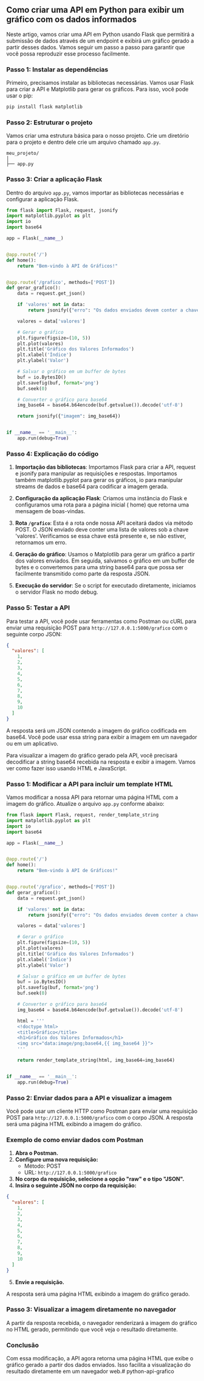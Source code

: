 ## Como criar uma API em Python para exibir um gráfico com os dados informados

Neste artigo, vamos criar uma API em Python usando Flask que permitirá a submissão de dados através de um endpoint e
exibirá um gráfico gerado a partir desses dados. Vamos seguir um passo a passo para garantir que você possa reproduzir
esse processo facilmente.

### Passo 1: Instalar as dependências

Primeiro, precisamos instalar as bibliotecas necessárias. Vamos usar Flask para criar a API e Matplotlib para gerar os
gráficos. Para isso, você pode usar o pip:

```bash
pip install flask matplotlib
```

### Passo 2: Estruturar o projeto

Vamos criar uma estrutura básica para o nosso projeto. Crie um diretório para o projeto e dentro dele crie um arquivo
chamado `app.py`.

```
meu_projeto/
│
├── app.py
```

### Passo 3: Criar a aplicação Flask

Dentro do arquivo `app.py`, vamos importar as bibliotecas necessárias e configurar a aplicação Flask.

```python
from flask import Flask, request, jsonify
import matplotlib.pyplot as plt
import io
import base64

app = Flask(__name__)


@app.route('/')
def home():
    return "Bem-vindo à API de Gráficos!"


@app.route('/grafico', methods=['POST'])
def gerar_grafico():
    data = request.get_json()

    if 'valores' not in data:
        return jsonify({"erro": "Os dados enviados devem conter a chave 'valores'."}), 400

    valores = data['valores']

    # Gerar o gráfico
    plt.figure(figsize=(10, 5))
    plt.plot(valores)
    plt.title('Gráfico dos Valores Informados')
    plt.xlabel('Índice')
    plt.ylabel('Valor')

    # Salvar o gráfico em um buffer de bytes
    buf = io.BytesIO()
    plt.savefig(buf, format='png')
    buf.seek(0)

    # Converter o gráfico para base64
    img_base64 = base64.b64encode(buf.getvalue()).decode('utf-8')

    return jsonify({"imagem": img_base64})


if __name__ == '__main__':
    app.run(debug=True)
```

### Passo 4: Explicação do código

1. **Importação das bibliotecas**: Importamos Flask para criar a API, request e jsonify para manipular as requisições e
   respostas. Importamos também matplotlib.pyplot para gerar os gráficos, io para manipular streams de dados e base64
   para codificar a imagem gerada.

2. **Configuração da aplicação Flask**: Criamos uma instância do Flask e configuramos uma rota para a página inicial (
   home) que retorna uma mensagem de boas-vindas.

3. **Rota `/grafico`**: Esta é a rota onde nossa API aceitará dados via método POST. O JSON enviado deve conter uma
   lista de valores sob a chave 'valores'. Verificamos se essa chave está presente e, se não estiver, retornamos um
   erro.

4. **Geração do gráfico**: Usamos o Matplotlib para gerar um gráfico a partir dos valores enviados. Em seguida, salvamos
   o gráfico em um buffer de bytes e o convertemos para uma string base64 para que possa ser facilmente transmitido como
   parte da resposta JSON.

5. **Execução do servidor**: Se o script for executado diretamente, iniciamos o servidor Flask no modo debug.

### Passo 5: Testar a API

Para testar a API, você pode usar ferramentas como Postman ou cURL para enviar uma requisição POST
para `http://127.0.0.1:5000/grafico` com o seguinte corpo JSON:

```json
{
  "valores": [
    1,
    2,
    3,
    4,
    5,
    6,
    7,
    8,
    9,
    10
  ]
}
```

A resposta será um JSON contendo a imagem do gráfico codificada em base64. Você pode usar essa string para exibir a
imagem em um navegador ou em um aplicativo.

Para visualizar a imagem do gráfico gerado pela API, você precisará decodificar a string base64 recebida na resposta e
exibir a imagem. Vamos ver como fazer isso usando HTML e JavaScript.

### Passo 1: Modificar a API para incluir um template HTML

Vamos modificar a nossa API para retornar uma página HTML com a imagem do gráfico. Atualize o arquivo `app.py` conforme
abaixo:

```python
from flask import Flask, request, render_template_string
import matplotlib.pyplot as plt
import io
import base64

app = Flask(__name__)


@app.route('/')
def home():
    return "Bem-vindo à API de Gráficos!"


@app.route('/grafico', methods=['POST'])
def gerar_grafico():
    data = request.get_json()

    if 'valores' not in data:
        return jsonify({"erro": "Os dados enviados devem conter a chave 'valores'."}), 400

    valores = data['valores']

    # Gerar o gráfico
    plt.figure(figsize=(10, 5))
    plt.plot(valores)
    plt.title('Gráfico dos Valores Informados')
    plt.xlabel('Índice')
    plt.ylabel('Valor')

    # Salvar o gráfico em um buffer de bytes
    buf = io.BytesIO()
    plt.savefig(buf, format='png')
    buf.seek(0)

    # Converter o gráfico para base64
    img_base64 = base64.b64encode(buf.getvalue()).decode('utf-8')

    html = '''
    <!doctype html>
    <title>Gráfico</title>
    <h1>Gráfico dos Valores Informados</h1>
    <img src="data:image/png;base64,{{ img_base64 }}">
    '''

    return render_template_string(html, img_base64=img_base64)


if __name__ == '__main__':
    app.run(debug=True)
```

### Passo 2: Enviar dados para a API e visualizar a imagem

Você pode usar um cliente HTTP como Postman para enviar uma requisição POST para `http://127.0.0.1:5000/grafico` com o
corpo JSON. A resposta será uma página HTML exibindo a imagem do gráfico.

### Exemplo de como enviar dados com Postman

1. **Abra o Postman.**
2. **Configure uma nova requisição:**
    - Método: POST
    - URL: `http://127.0.0.1:5000/grafico`
3. **No corpo da requisição, selecione a opção "raw" e o tipo "JSON".**
4. **Insira o seguinte JSON no corpo da requisição:**

```json
{
  "valores": [
    1,
    2,
    3,
    4,
    5,
    6,
    7,
    8,
    9,
    10
  ]
}
```

5. **Envie a requisição.**

A resposta será uma página HTML exibindo a imagem do gráfico gerado.

### Passo 3: Visualizar a imagem diretamente no navegador

A partir da resposta recebida, o navegador renderizará a imagem do gráfico no HTML gerado, permitindo que você veja o
resultado diretamente.

### Conclusão

Com essa modificação, a API agora retorna uma página HTML que exibe o gráfico gerado a partir dos dados enviados. Isso
facilita a visualização do resultado diretamente em um navegador web.#   p y t h o n - a p i - g r a f i c o  
 